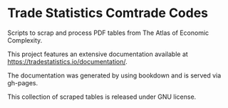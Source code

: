 # Trade Statistics Comtrade Codes

Scripts to scrap and process PDF tables from The Atlas of Economic Complexity.

This project features an extensive documentation available at https://tradestatistics.io/documentation/.

The documentation was generated by using bookdown and is served via gh-pages.

This collection of scraped tables is released under GNU license.

